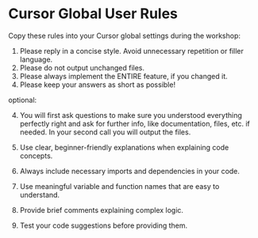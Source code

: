 # Cursor Global User Rules

Copy these rules into your Cursor global settings during the workshop:

1. Please reply in a concise style. Avoid unnecessary repetition or filler language.
2. Please do not output unchanged files.
3. Please always implement the ENTIRE feature, if you changed it.
4. Please keep your answers as short as possible!

optional:

4. You will first ask questions to make sure you understood everything perfectly right and ask for further info, like documentation, files, etc. if needed. In your second call you will output the files.
   
5. Use clear, beginner-friendly explanations when explaining code concepts.
6. Always include necessary imports and dependencies in your code.
7. Use meaningful variable and function names that are easy to understand.
8. Provide brief comments explaining complex logic.
9. Test your code suggestions before providing them.
